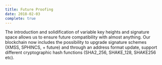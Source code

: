 ```yaml
---
title: Future Proofing
date: 2018-02-03
complete: true
---
```


The introduction and solidification of variable key heights and signature space allows us to ensure future compatibility with almost anything. Our blockchain now includes the possibility to upgrade signature schemes (XMSS, SPHINCS, + future) and through an address format update, support different cryptographic hash functions (SHA2_256, SHAKE_128, SHAKE256 etc).